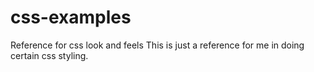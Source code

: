 # css-examples
Reference for css look and feels
This is just a reference for me in doing certain css styling.

